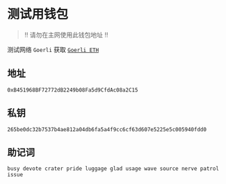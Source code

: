 # 测试用钱包

> ‼️ 请勿在主网使用此钱包地址 ‼️

测试网络 `Goerli` 获取 [`Goerli ETH`](https://goerlifaucet.com/)

## 地址

```text
0xB451968BF72772dB2249b08Fa5d9CfdAc08a2C15
```

## 私钥

```text
265be0dc32b7537b4ae812a04db6fa5a4f9cc6cf63d607e5225e5c005940fdd0
```

## 助记词

```text
busy devote crater pride luggage glad usage wave source nerve patrol issue
```
